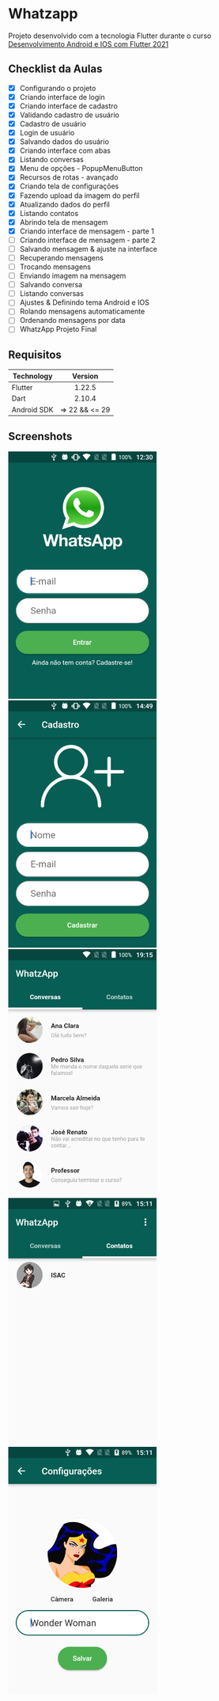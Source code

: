 # Whatzapp

Projeto desenvolvido com a tecnologia Flutter durante o curso [Desenvolvimento Android e IOS com Flutter 2021](https://www.udemy.com/course/desenvolvimento-android-e-ios-com-flutter)

## Checklist da Aulas

- [x] Configurando o projeto
- [x] Criando interface de login
- [x] Criando interface de cadastro
- [x] Validando cadastro de usuário
- [x] Cadastro de usuário
- [x] Login de usuário
- [x] Salvando dados do usuário
- [x] Criando interface com abas
- [x] Listando conversas
- [x] Menu de opções - PopupMenuButton
- [x] Recursos de rotas - avançado
- [x] Criando tela de configurações
- [x] Fazendo upload da imagem do perfil
- [x] Atualizando dados do perfil
- [x] Listando contatos
- [x] Abrindo tela de mensagem
- [x] Criando interface de mensagem - parte 1
- [ ] Criando interface de mensagem - parte 2
- [ ] Salvando mensagem & ajuste na interface
- [ ] Recuperando mensagens
- [ ] Trocando mensagens
- [ ] Enviando imagem na mensagem
- [ ] Salvando conversa
- [ ] Listando conversas
- [ ] Ajustes & Definindo tema Android e IOS
- [ ] Rolando mensagens automaticamente
- [ ] Ordenando mensagens por data
- [ ] WhatzApp Projeto Final

## Requisitos

|Technology|Version|
|----------|:----:|
|Flutter|1.22.5|
|Dart|2.10.4|
|Android SDK|=> 22 && <= 29|

## Screenshots

<img src="./docs/screenshots/01.png" alt="Tela de Login" width="300">

<img src="./docs/screenshots/02.png" alt="Tela de Cadastro" width="300">

<img src="./docs/screenshots/03.png" alt="Lista de Conversas" width="300">

<img src="./docs/screenshots/04.png" alt="Lista de Contatos" width="300">

<img src="./docs/screenshots/05.png" alt="Tela de Configurações" width="300">